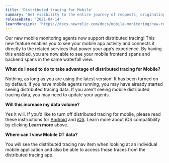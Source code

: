 ```yaml
---
title: 'Distributed tracing for Mobile'
summary: 'Get visibility to the entire journey of requests, originating in your mobile app as they travel through distributed systems'
releaseDate: '2021-04-14'
learnMoreLink: 'https://docs.newrelic.com/docs/mobile-monitoring/new-relic-mobile-android/get-started/new-relic-mobile-and-dt/'
---
```


Our new mobile monitoring agents now support distributed tracing! This new feature enables you to see your mobile app activity and connects it directly to the related services that power your app’s experience. By having this enabled, you are now able to see your mobile frontend spans and backend spans in the same waterfall view.

**What do I need to do to take advantage of distributed tracing for Mobile?**

Nothing, as long as you are using the latest version! It has been turned on by default. If you have mobile agents running, you may have already started seeing distributed tracing data. If you aren’t seeing mobile distributed tracing data, you may need to update your agents.

**Will this increase my data volume?**

Yes it will. If you’d like to turn off distributed tracing for mobile, please read these instructions for [Android](https://docs.newrelic.com/docs/mobile-monitoring/new-relic-mobile-android/api-guides/android-agent-configuration-feature-flags/#dt) and [iOS](https://docs.newrelic.com/docs/mobile-monitoring/new-relic-mobile-ios/api-guides/ios-agent-configuration-feature-flags/#dt). Learn more about iOS compatibility by clicking **Learn more** above.

**Where can I view Mobile DT data?**

You will see the distributed tracing nav item when looking at an individual mobile application and also be able to access those traces from the distributed tracing app.